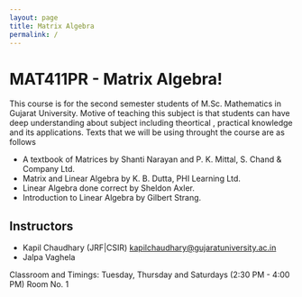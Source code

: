 ```yaml
---
layout: page
title: Matrix Algebra
permalink: /
---
```


# MAT411PR - Matrix Algebra!

This course is for the second semester students of M.Sc. Mathematics in Gujarat University. Motive of teaching this subject is that students can have deep understanding about subject including theortical , practical knowledge and its applications. Texts that we will be using throught the course are as follows
- A textbook of Matrices by Shanti Narayan and P. K. Mittal, S. Chand & Company Ltd. 
- Matrix and Linear Algebra by K. B. Dutta, PHI Learning Ltd. 
- Linear Algebra done correct by Sheldon Axler.
- Introduction to Linear Algebra by Gilbert Strang.

## Instructors
- Kapil Chaudhary (JRF|CSIR) [kapilchaudhary@gujaratuniversity.ac.in](mailto:kapilchaudhary@gujaratuniversity.ac.in)
- Jalpa Vaghela

Classroom and Timings: Tuesday, Thursday and Saturdays (2:30 PM - 4:00 PM) Room No. 1
